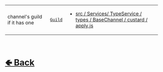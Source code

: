 <table>
<tr><td>

channel's guild if it has one<br>

</td><td> 

[`Guild`](https://github.com/paishee/noscord.js/wiki/Guild)

</td><td>

- [src / Services/ TypeService / types / BaseChannel / custard / apply.js](https://github.com/paishee/noscord.js/blob/main/src/Services/TypeService/types/BaseChannel/custard/apply.js)

</td></tr>

</table>

<br> <h1> [🢀 Back](https://github.com/paishee/noscord.js/wiki/BaseChannel-Elements) </h1>